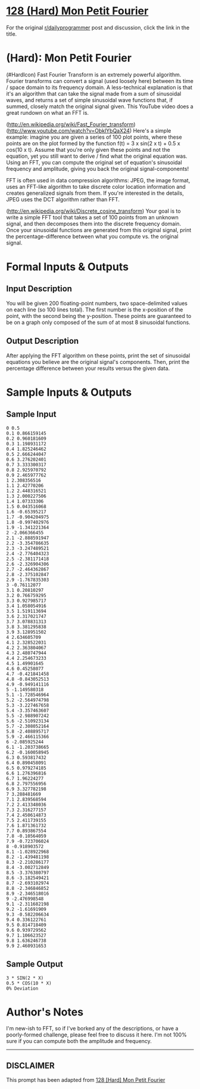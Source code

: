 # [128 (Hard) Mon Petit Fourier](https://www.reddit.com/r/dailyprogrammer/comments/1q6t2c/11813_challenge_128_hard_mon_petit_fourier/)

For the original [r/dailyprogrammer](https://www.reddit.com/r/dailyprogrammer/) post and discussion, click the link in the title.

#  (Hard): Mon Petit Fourier
(#HardIcon)
Fast Fourier Transform is an extremely powerful algorithm. Fourier transforms can convert a signal (used loosely here) between its time / space domain to its frequency domain. A less-technical explanation is that it's an algorithm that can take the signal made from a sum of sinusoidal waves, and returns a set of simple sinusoidal wave functions that, if summed, closely match the original signal given. This YouTube video does a great rundown on what an FFT is.

(http://en.wikipedia.org/wiki/Fast_Fourier_transform)
(http://www.youtube.com/watch?v=ObklYbQaX24)
Here's a simple example: imagine you are given a series of 100 plot points, where these points are on the plot formed by the function f(t) = 3 x sin(2 x t) + 0.5 x cos(10 x t). Assume that you're only given these points and not the equation, yet you still want to derive / find what the original equation was. Using an FFT, you can compute the original set of equation's sinusoidal frequency and amplitude, giving you back the original signal-components!

FFT is often used in data compression algorithms: JPEG, the image format, uses an FFT-like algorithm to take discrete color location information and creates generalized signals from them. If you're interested in the details, JPEG uses the DCT algorithm rather than FFT.

(http://en.wikipedia.org/wiki/Discrete_cosine_transform)
Your goal is to write a simple FFT tool that takes a set of 100 points from an unknown signal, and then decomposes them into the discrete frequency domain. Once your sinusoidal functions are generated from this original signal, print the percentage-difference between what you compute vs. the original signal.

# Formal Inputs & Outputs
## Input Description
You will be given 200 floating-point numbers, two space-delimited values on each line (so 100 lines total). The first number is the x-position of the point, with the second being the y-position. These points are guaranteed to be on a graph only composed of the sum of at most 8 sinusoidal functions.

## Output Description
After applying the FFT algorithm on these points, print the set of sinusoidal equations you believe are the original signal's components. Then, print the percentage difference between your results versus the given data.

# Sample Inputs & Outputs
## Sample Input

```
0 0.5
0.1 0.866159145
0.2 0.960181609
0.3 1.198931172
0.4 1.825246462
0.5 2.666244047
0.6 3.276202401
0.7 3.333300317
0.8 2.925970792
0.9 2.465977762
1 2.308356516
1.1 2.42770206
1.2 2.448316521
1.3 2.000227506
1.4 1.07333306
1.5 0.043516068
1.6 -0.65395217
1.7 -0.904204975
1.8 -0.997402976
1.9 -1.341221364
2 -2.066366455
2.1 -2.888591947
2.2 -3.354786635
2.3 -3.247489521
2.4 -2.776404323
2.5 -2.381171418
2.6 -2.326904306
2.7 -2.464362867
2.8 -2.375102847
2.9 -1.767835303
3 -0.76112077
3.1 0.20810297
3.2 0.766759295
3.3 0.927985717
3.4 1.058054916
3.5 1.519113694
3.6 2.317021747
3.7 3.078831313
3.8 3.381295838
3.9 3.128951502
4 2.634605709
4.1 2.328522031
4.2 2.363804067
4.3 2.480747944
4.4 2.254673233
4.5 1.49901645
4.6 0.45258077
4.7 -0.421841458
4.8 -0.843052513
4.9 -0.949141116
5 -1.149580318
5.1 -1.728546964
5.2 -2.564974798
5.3 -3.227467658
5.4 -3.357463607
5.5 -2.988907242
5.6 -2.510923134
5.7 -2.308052164
5.8 -2.408895717
5.9 -2.466115366
6 -2.085925244
6.1 -1.203738665
6.2 -0.160058945
6.3 0.593817432
6.4 0.890458091
6.5 0.979274185
6.6 1.276396816
6.7 1.96224277
6.8 2.797556956
6.9 3.327782198
7 3.288481669
7.1 2.839568594
7.2 2.413348036
7.3 2.316277157
7.4 2.450614873
7.5 2.411739155
7.6 1.871361732
7.7 0.893867554
7.8 -0.10564059
7.9 -0.723706024
8 -0.918903572
8.1 -1.028922968
8.2 -1.439481198
8.3 -2.210286177
8.4 -3.002712849
8.5 -3.376380797
8.6 -3.182549421
8.7 -2.693102974
8.8 -2.346846852
8.9 -2.346518016
9 -2.476998548
9.1 -2.311682198
9.2 -1.61691909
9.3 -0.582206634
9.4 0.336122761
9.5 0.814718409
9.6 0.939729562
9.7 1.106623527
9.8 1.636246738
9.9 2.460931653
```
## Sample Output

```
3 * SIN(2 * X) 
0.5 * COS(10 * X)
0% Deviation
```
# Author's Notes
I'm new-ish to FFT, so if I've borked any of the descriptions, or have a poorly-formed challenge, please feel free to discuss it here. I'm not 100% sure if you can compute both the amplitude and frequency.


----
## **DISCLAIMER**
This prompt has been adapted from [128 [Hard] Mon Petit Fourier](https://www.reddit.com/r/dailyprogrammer/comments/1q6t2c/11813_challenge_128_hard_mon_petit_fourier/
)
